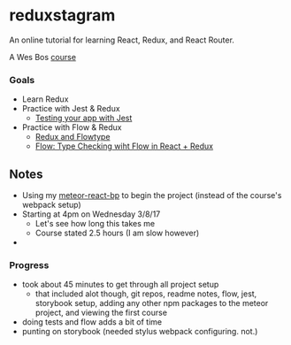 # reduxstagram
An online tutorial for learning React, Redux, and React Router.

A Wes Bos [course](https://learnredux.com/account/access/58c06f62a811657a91a60dde)

### Goals
* Learn Redux
* Practice with Jest & Redux
  - [Testing your app with Jest](http://academy.plot.ly/react/6-testing/)
* Practice with Flow & Redux
  - [Redux and Flowtype](https://medium.com/@cdebotton/redux-and-flowtype-69ff1dd09036#.evfqvps8d)
  - [Flow: Type Checking wiht Flow in React + Redux](https://www.robinwieruch.de/the-soundcloud-client-in-react-redux-flow/)

## Notes
* Using my [meteor-react-bp](https://github.com/stevenjmarsh/meteor-react-bp) to begin the project (instead of the course's webpack setup)
* Starting at 4pm on Wednesday 3/8/17
  - Let's see how long this takes me
  - Course stated 2.5 hours (I am slow however)
* 

### Progress
* took about 45 minutes to get through all project setup
    - that included alot though, git repos, readme notes, flow, jest, storybook setup, adding any other npm packages to the meteor project, and viewing the first course
* doing tests and flow adds a bit of time
* punting on storybook (needed stylus webpack configuring. not.) 
